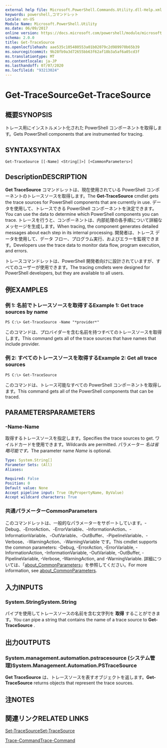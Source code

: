 ```yaml
---
external help file: Microsoft.PowerShell.Commands.Utility.dll-Help.xml
keywords: powershell,コマンドレット
Locale: en-US
Module Name: Microsoft.PowerShell.Utility
ms.date: 06/09/2017
online version: https://docs.microsoft.com/powershell/module/microsoft.powershell.utility/get-tracesource?view=powershell-7.1&WT.mc_id=ps-gethelp
schema: 2.0.0
title: Get-TraceSource
ms.openlocfilehash: aae535c105480553a01b02079c2d989970b65b39
ms.sourcegitcommit: 9b28fb9a3d72655bb63f62af18b3a5af6a05cd3f
ms.translationtype: MT
ms.contentlocale: ja-JP
ms.lasthandoff: 07/07/2020
ms.locfileid: "93213024"
---
```

# <span data-ttu-id="b35c5-103">Get-TraceSource</span><span class="sxs-lookup"><span data-stu-id="b35c5-103">Get-TraceSource</span></span>

## <span data-ttu-id="b35c5-104">概要</span><span class="sxs-lookup"><span data-stu-id="b35c5-104">SYNOPSIS</span></span>
<span data-ttu-id="b35c5-105">トレース用にインストルメント化された PowerShell コンポーネントを取得します。</span><span class="sxs-lookup"><span data-stu-id="b35c5-105">Gets PowerShell components that are instrumented for tracing.</span></span>

## <span data-ttu-id="b35c5-106">SYNTAX</span><span class="sxs-lookup"><span data-stu-id="b35c5-106">SYNTAX</span></span>

```
Get-TraceSource [[-Name] <String[]>] [<CommonParameters>]
```

## <span data-ttu-id="b35c5-107">Description</span><span class="sxs-lookup"><span data-stu-id="b35c5-107">DESCRIPTION</span></span>

<span data-ttu-id="b35c5-108">**Get TraceSource** コマンドレットは、現在使用されている PowerShell コンポーネントのトレースソースを取得します。</span><span class="sxs-lookup"><span data-stu-id="b35c5-108">The **Get-TraceSource** cmdlet gets the trace sources for PowerShell components that are currently in use.</span></span>
<span data-ttu-id="b35c5-109">データを使用して、トレースできる PowerShell コンポーネントを決定できます。</span><span class="sxs-lookup"><span data-stu-id="b35c5-109">You can use the data to determine which PowerShell components you can trace.</span></span>
<span data-ttu-id="b35c5-110">トレースを行うと、コンポーネントは、内部処理の各手順について詳細なメッセージを生成します。</span><span class="sxs-lookup"><span data-stu-id="b35c5-110">When tracing, the component generates detailed messages about each step in its internal processing.</span></span>
<span data-ttu-id="b35c5-111">開発者は、トレース データを使用して、データ フロー、プログラム実行、およびエラーを監視できます。</span><span class="sxs-lookup"><span data-stu-id="b35c5-111">Developers use the trace data to monitor data flow, program execution, and errors.</span></span>

<span data-ttu-id="b35c5-112">トレースコマンドレットは、PowerShell 開発者向けに設計されていますが、すべてのユーザーが使用できます。</span><span class="sxs-lookup"><span data-stu-id="b35c5-112">The tracing cmdlets were designed for PowerShell developers, but they are available to all users.</span></span>

## <span data-ttu-id="b35c5-113">例</span><span class="sxs-lookup"><span data-stu-id="b35c5-113">EXAMPLES</span></span>

### <span data-ttu-id="b35c5-114">例 1: 名前でトレースソースを取得する</span><span class="sxs-lookup"><span data-stu-id="b35c5-114">Example 1: Get trace sources by name</span></span>

```
PS C:\> Get-TraceSource -Name "*provider*"
```

<span data-ttu-id="b35c5-115">このコマンドは、プロバイダーを含む名前を持つすべてのトレースソースを取得します。</span><span class="sxs-lookup"><span data-stu-id="b35c5-115">This command gets all of the trace sources that have names that include provider.</span></span>

### <span data-ttu-id="b35c5-116">例 2: すべてのトレースソースを取得する</span><span class="sxs-lookup"><span data-stu-id="b35c5-116">Example 2: Get all trace sources</span></span>

```
PS C:\> Get-TraceSource
```

<span data-ttu-id="b35c5-117">このコマンドは、トレース可能なすべての PowerShell コンポーネントを取得します。</span><span class="sxs-lookup"><span data-stu-id="b35c5-117">This command gets all of the PowerShell components that can be traced.</span></span>

## <span data-ttu-id="b35c5-118">PARAMETERS</span><span class="sxs-lookup"><span data-stu-id="b35c5-118">PARAMETERS</span></span>

### <span data-ttu-id="b35c5-119">-Name</span><span class="sxs-lookup"><span data-stu-id="b35c5-119">-Name</span></span>

<span data-ttu-id="b35c5-120">取得するトレースソースを指定します。</span><span class="sxs-lookup"><span data-stu-id="b35c5-120">Specifies the trace sources to get.</span></span>
<span data-ttu-id="b35c5-121">ワイルドカードを使用できます。</span><span class="sxs-lookup"><span data-stu-id="b35c5-121">Wildcards are permitted.</span></span>
<span data-ttu-id="b35c5-122">パラメーター *名は省略可能です。*</span><span class="sxs-lookup"><span data-stu-id="b35c5-122">The parameter name *Name* is optional.</span></span>

```yaml
Type: System.String[]
Parameter Sets: (All)
Aliases:

Required: False
Position: 0
Default value: None
Accept pipeline input: True (ByPropertyName, ByValue)
Accept wildcard characters: True
```

### <span data-ttu-id="b35c5-123">共通パラメーター</span><span class="sxs-lookup"><span data-stu-id="b35c5-123">CommonParameters</span></span>

<span data-ttu-id="b35c5-124">このコマンドレットは、一般的なパラメーターをサポートしています。-Debug、-ErrorAction、-ErrorVariable、-InformationAction、-InformationVariable、-OutVariable、-OutBuffer、-PipelineVariable、-Verbose、-WarningAction、-WarningVariable です。</span><span class="sxs-lookup"><span data-stu-id="b35c5-124">This cmdlet supports the common parameters: -Debug, -ErrorAction, -ErrorVariable, -InformationAction, -InformationVariable, -OutVariable, -OutBuffer, -PipelineVariable, -Verbose, -WarningAction, and -WarningVariable.</span></span> <span data-ttu-id="b35c5-125">詳細については、「[about_CommonParameters](https://go.microsoft.com/fwlink/?LinkID=113216)」を参照してください。</span><span class="sxs-lookup"><span data-stu-id="b35c5-125">For more information, see [about_CommonParameters](https://go.microsoft.com/fwlink/?LinkID=113216).</span></span>

## <span data-ttu-id="b35c5-126">入力</span><span class="sxs-lookup"><span data-stu-id="b35c5-126">INPUTS</span></span>

### <span data-ttu-id="b35c5-127">System.String</span><span class="sxs-lookup"><span data-stu-id="b35c5-127">System.String</span></span>

<span data-ttu-id="b35c5-128">パイプを使用してトレースソースの名前を含む文字列を **取得** することができます。</span><span class="sxs-lookup"><span data-stu-id="b35c5-128">You can pipe a string that contains the name of a trace source to **Get-TraceSource** .</span></span>

## <span data-ttu-id="b35c5-129">出力</span><span class="sxs-lookup"><span data-stu-id="b35c5-129">OUTPUTS</span></span>

### <span data-ttu-id="b35c5-130">System.management.automation.pstracesource (システム管理)</span><span class="sxs-lookup"><span data-stu-id="b35c5-130">System.Management.Automation.PSTraceSource</span></span>

<span data-ttu-id="b35c5-131">**Get TraceSource** は、トレースソースを表すオブジェクトを返します。</span><span class="sxs-lookup"><span data-stu-id="b35c5-131">**Get-TraceSource** returns objects that represent the trace sources.</span></span>

## <span data-ttu-id="b35c5-132">注</span><span class="sxs-lookup"><span data-stu-id="b35c5-132">NOTES</span></span>

## <span data-ttu-id="b35c5-133">関連リンク</span><span class="sxs-lookup"><span data-stu-id="b35c5-133">RELATED LINKS</span></span>

[<span data-ttu-id="b35c5-134">Set-TraceSource</span><span class="sxs-lookup"><span data-stu-id="b35c5-134">Set-TraceSource</span></span>](Set-TraceSource.md)

[<span data-ttu-id="b35c5-135">Trace-Command</span><span class="sxs-lookup"><span data-stu-id="b35c5-135">Trace-Command</span></span>](Trace-Command.md)


